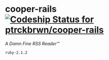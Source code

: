 cooper-rails[ ![Codeship Status for ptrckbrwn/cooper-rails](https://codeship.io/projects/94437320-e117-0131-eb89-628d6b4144ea/status)](https://codeship.io/projects/25190)
============

*A Damn Fine RSS Reader™*

`ruby-2.1.2`

